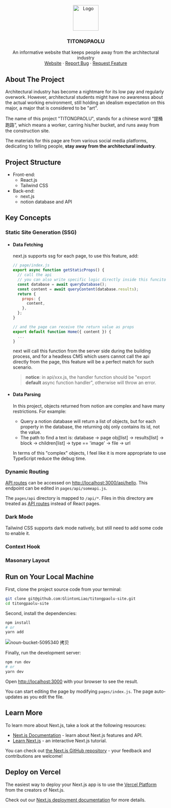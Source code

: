 <!-- PROJECT LOGO -->
<br />
<div align="center">
  <a href="https://github.com/glintonliao/titongpaolu-site">
    <img src="https://user-images.githubusercontent.com/37015336/186441854-6f2c7914-c042-45f3-ab82-0f63d9d18ef8.png" alt="Logo" width="80" height="80">
  </a>

  <h3 align="center">TITONGPAOLU</h3>

  <p align="center">
    An informative website that keeps people away from the architectural industry
    <br />
    <a href="https://www.titongpaolu.run/">Website</a>
    ·
    <a href="https://github.com/glintonliao/titongpaolu-site/issues">Report Bug</a>
    ·
    <a href="https://github.com/glintonliao/titongpaolu-site/issues">Request Feature</a>
  </p>
</div>

<!-- ABOUT THE PROJECT -->
## About The Project

Architectural industry has become a nightmare for its low pay and regularly overwork. However, architectural students might have no awareness about the actual working environment, still holding an idealism expectation on this major, a major that is considered to be "art".

The name of this project "TITONGPAOLU", stands for a chinese word “提桶跑路”, which means a worker, carring his/her bucket, and runs away from the construction site.

The materials for this page are from various social media platforms, dedicating to telling people, **stay away from the architectural industry**.

## Project Structure

+ Front-end: 
  + React.js
  + Tailwind CSS
+ Back-end: 
  + next.js
  + notion database and API
  
## Key Concepts

### Static Site Generation (SSG)

+ #### Data Fetching
  
  next.js supports ssg for each page, to use this feature, add:
  ```javascript
  // page/index.js
  export async function getStaticProps() {
    // call the api
    // you can also write specific logic directly inside this funciton
    const database = await queryDatabase();
    const content = await queryContent(database.results);
    return {
      props: {
        content,
      },
    };
  }
  
  // and the page can receive the return value as props
  export default function Home({ content }) {
    ...
  }
   ```
   next will call this function from the server side during the building process, and for a headless CMS which users cannot call the api directly from the page, this feature will be a perfect match for such scenario.

  > **notice**: in api/xxx.js, the handler function should be "export **default** async function handler", otherwise will throw an error.
  
+ #### Data Parsing

  In this project, objects returned from notion are complex and have many restrictions. For example:
  
  + Query a notion database will return a list of objects, but for each property in the database, the returning obj only contains its id, not the value.
  + The path to find a text is: database -> page obj[list] -> results[list] -> block -> children[list] -> type == 'image' -> file -> url
  
  In terms of this "complex" objects, I feel like it is more appropriate to use TypeScript reduce the debug time.

### Dynamic Routing

[API routes](https://nextjs.org/docs/api-routes/introduction) can be accessed on [http://localhost:3000/api/hello](http://localhost:3000/api/hello). This endpoint can be edited in `pages/api/someapi.js`.

The `pages/api` directory is mapped to `/api/*`. Files in this directory are treated as [API routes](https://nextjs.org/docs/api-routes/introduction) instead of React pages.

### Dark Mode

Tailwind CSS supports dark mode natively, but still need to add some code to enable it.

### Context Hook

### Masonary Layout

## Run on Your Local Machine

First, clone the project source code from your terminal:

```bash
git clone git@github.com:GlintonLiao/titongpaolu-site.git
cd titongpaolu-site
```

Second, install the dependencies:

```sh
npm install
# or
yarn add
```
![noun-bucket-5095340 拷贝](https://user-images.githubusercontent.com/37015336/186441854-6f2c7914-c042-45f3-ab82-0f63d9d18ef8.png)

Finally, run the development server:

```bash
npm run dev
# or
yarn dev
```

Open [http://localhost:3000](http://localhost:3000) with your browser to see the result.

You can start editing the page by modifying `pages/index.js`. The page auto-updates as you edit the file.

## Learn More

To learn more about Next.js, take a look at the following resources:

- [Next.js Documentation](https://nextjs.org/docs) - learn about Next.js features and API.
- [Learn Next.js](https://nextjs.org/learn) - an interactive Next.js tutorial.

You can check out [the Next.js GitHub repository](https://github.com/vercel/next.js/) - your feedback and contributions are welcome!

## Deploy on Vercel

The easiest way to deploy your Next.js app is to use the [Vercel Platform](https://vercel.com/new?utm_medium=default-template&filter=next.js&utm_source=create-next-app&utm_campaign=create-next-app-readme) from the creators of Next.js.

Check out our [Next.js deployment documentation](https://nextjs.org/docs/deployment) for more details.
